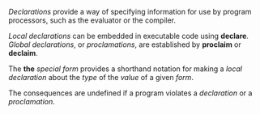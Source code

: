  



*Declarations* provide a way of specifying information for use by program processors, such as the evaluator or the compiler. 



*Local declarations* can be embedded in executable code using **declare**. *Global declarations*, or *proclamations*, are established by **proclaim** or **declaim**. 



The **the** *special form* provides a shorthand notation for making a *local declaration* about the *type* of the *value* of a given *form*. 



The consequences are undefined if a program violates a *declaration* or a *proclamation*.
 